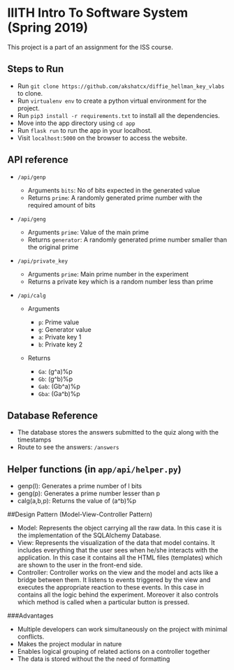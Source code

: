 # IIITH Intro To Software System (Spring 2019)
This project is a part of an assignment for the ISS course.

## Steps to Run
- Run `git clone https://github.com/akshatcx/diffie_hellman_key_vlabs` to clone.
- Run `virtualenv env` to create a python virtual environment for the project.
- Run `pip3 install -r requirements.txt` to install all the dependencies.
- Move into the app directory using `cd app`
- Run `flask run` to run the app in your localhost.
- Visit `localhost:5000` on the browser to access the website.

## API reference
- `/api/genp`
    - Arguments `bits`: No of bits expected in the generated value
    - Returns `prime`: A randomly generated prime number with the required amount of bits  

- `/api/geng`
    - Arguments `prime`: Value of the main prime
    - Returns `generator`: A randomly generated prime number smaller than the original prime
- `/api/private_key`
    - Arguments `prime`: Main prime number in the experiment
    - Returns a private key which is a random number less than prime

- `/api/calg`
    - Arguments
        - `p`: Prime value
        - `g`: Generator value
        - `a`: Private key 1
        - `b`: Private key 2

    - Returns
        - `Ga`: (g^a)%p
        - `Gb`: (g^b)%p
        - `Gab`: (Gb^a)%p
        - `Gba`: (Ga^b)%p
        
## Database Reference
- The database stores the answers submitted to the quiz along with the timestamps
- Route to see the answers: `/answers` 

## Helper functions (in `app/api/helper.py`)
- genp(l): Generates a prime number of l bits
- geng(p): Generates a prime number lesser than p
- calg(a,b,p): Returns the value of (a^b)%p

##Design Pattern (Model-View-Controller Pattern)
- Model: Represents the object carrying all the raw data. In this case it is the implementation of the SQLAlchemy Database.
- View: Represents the visualization of the data that model contains. It includes everything that the user sees when he/she interacts with the application. In this case it contains all the HTML files (templates) which are shown to the user in the front-end side.
- Controller: Controller works on the view and the model and acts like a bridge between them. It listens to events triggered by the view and executes the appropriate reaction to these events. In this case in contains all the logic behind the experiment. Moreover it also controls which method is called when a particular button is pressed.

###Advantages
- Multiple developers can work simultaneously on the project with minimal conflicts.
- Makes the project modular in nature
- Enables logical grouping of related actions on a controller together
- The data is stored without the the need of formatting


